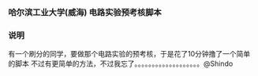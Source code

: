 ### 哈尔滨工业大学(威海) 电路实验预考核脚本

### 说明
有一个刷分的同学，要做那个电路实验的预考核，于是花了10分钟撸了一个简单的脚本
不过有更简单的方法，不过我忘了。。。。。。。。。。。。。。。。。。。@Shindo
